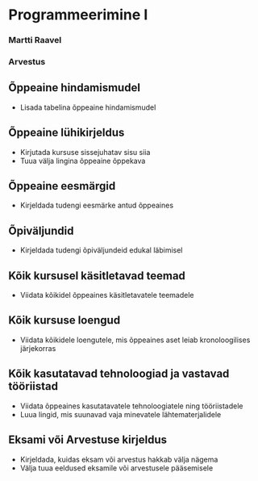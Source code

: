 # Programmeerimine I

### Martti Raavel

### Arvestus

## Õppeaine hindamismudel

- Lisada tabelina õppeaine hindamismudel

## Õppeaine lühikirjeldus

- Kirjutada kursuse sissejuhatav sisu siia
- Tuua välja lingina õppeaine õppekava

## Õppeaine eesmärgid

- Kirjeldada tudengi eesmärke antud õppeaines

## Õpiväljundid

- Kirjeldada tudengi õpiväljundeid edukal läbimisel

## Kõik kursusel käsitletavad teemad

- Viidata kõikidel õppeaines käsitletavatele teemadele

## Kõik kursuse loengud

- Viidata kõikidele loengutele, mis õppeaines aset leiab kronoloogilises järjekorras

## Kõik kasutatavad tehnoloogiad ja vastavad tööriistad

- Viidata õppeaines kasutatavatele tehnoloogiatele ning tööriistadele
- Luua lingid, mis suunavad vaja minevatele lähtematerjalidele

## Eksami või Arvestuse kirjeldus

- Kirjeldada, kuidas eksam või arvestus hakkab välja nägema
- Välja tuua eeldused eksamile või arvestusele pääsemisele